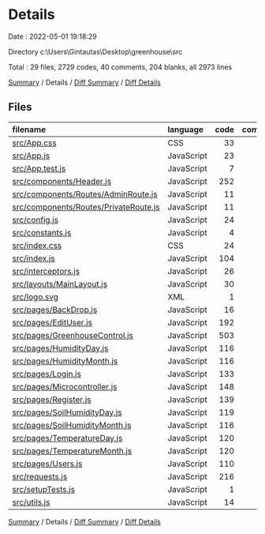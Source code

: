 # Details

Date : 2022-05-01 19:18:29

Directory c:\Users\Gintautas\Desktop\greenhouse\src

Total : 29 files,  2729 codes, 40 comments, 204 blanks, all 2973 lines

[Summary](results.md) / Details / [Diff Summary](diff.md) / [Diff Details](diff-details.md)

## Files
| filename | language | code | comment | blank | total |
| :--- | :--- | ---: | ---: | ---: | ---: |
| [src/App.css](/src/App.css) | CSS | 33 | 0 | 6 | 39 |
| [src/App.js](/src/App.js) | JavaScript | 23 | 0 | 3 | 26 |
| [src/App.test.js](/src/App.test.js) | JavaScript | 7 | 0 | 2 | 9 |
| [src/components/Header.js](/src/components/Header.js) | JavaScript | 252 | 0 | 14 | 266 |
| [src/components/Routes/AdminRoute.js](/src/components/Routes/AdminRoute.js) | JavaScript | 11 | 0 | 3 | 14 |
| [src/components/Routes/PrivateRoute.js](/src/components/Routes/PrivateRoute.js) | JavaScript | 11 | 0 | 3 | 14 |
| [src/config.js](/src/config.js) | JavaScript | 24 | 0 | 4 | 28 |
| [src/constants.js](/src/constants.js) | JavaScript | 4 | 0 | 1 | 5 |
| [src/index.css](/src/index.css) | CSS | 24 | 0 | 4 | 28 |
| [src/index.js](/src/index.js) | JavaScript | 104 | 0 | 3 | 107 |
| [src/interceptors.js](/src/interceptors.js) | JavaScript | 26 | 6 | 4 | 36 |
| [src/layouts/MainLayout.js](/src/layouts/MainLayout.js) | JavaScript | 30 | 0 | 2 | 32 |
| [src/logo.svg](/src/logo.svg) | XML | 1 | 0 | 0 | 1 |
| [src/pages/BackDrop.js](/src/pages/BackDrop.js) | JavaScript | 16 | 0 | 2 | 18 |
| [src/pages/EditUser.js](/src/pages/EditUser.js) | JavaScript | 192 | 0 | 12 | 204 |
| [src/pages/GreenhouseControl.js](/src/pages/GreenhouseControl.js) | JavaScript | 503 | 0 | 23 | 526 |
| [src/pages/HumidityDay.js](/src/pages/HumidityDay.js) | JavaScript | 116 | 2 | 9 | 127 |
| [src/pages/HumidityMonth.js](/src/pages/HumidityMonth.js) | JavaScript | 116 | 2 | 10 | 128 |
| [src/pages/Login.js](/src/pages/Login.js) | JavaScript | 133 | 0 | 6 | 139 |
| [src/pages/Microcontroller.js](/src/pages/Microcontroller.js) | JavaScript | 148 | 0 | 12 | 160 |
| [src/pages/Register.js](/src/pages/Register.js) | JavaScript | 139 | 0 | 7 | 146 |
| [src/pages/SoilHumidityDay.js](/src/pages/SoilHumidityDay.js) | JavaScript | 119 | 2 | 9 | 130 |
| [src/pages/SoilHumidityMonth.js](/src/pages/SoilHumidityMonth.js) | JavaScript | 116 | 2 | 10 | 128 |
| [src/pages/TemperatureDay.js](/src/pages/TemperatureDay.js) | JavaScript | 120 | 2 | 9 | 131 |
| [src/pages/TemperatureMonth.js](/src/pages/TemperatureMonth.js) | JavaScript | 120 | 2 | 10 | 132 |
| [src/pages/Users.js](/src/pages/Users.js) | JavaScript | 110 | 0 | 8 | 118 |
| [src/requests.js](/src/requests.js) | JavaScript | 216 | 18 | 25 | 259 |
| [src/setupTests.js](/src/setupTests.js) | JavaScript | 1 | 4 | 1 | 6 |
| [src/utils.js](/src/utils.js) | JavaScript | 14 | 0 | 2 | 16 |

[Summary](results.md) / Details / [Diff Summary](diff.md) / [Diff Details](diff-details.md)